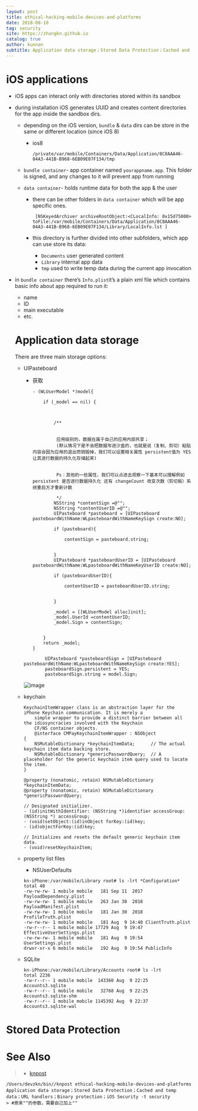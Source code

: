 ```yaml
---
layout: post
title: ethical-hacking-mobile-devices-and-platforms
date: 2018-08-10
tag: security
site: https://zhangkn.github.io
catalog: true
author: kunnan
subtitle: Application data storage；Stored Data Protection；Cached and temp data；URL handlers；Binary protection；iOS Security
---
```




# iOS applications

 

- iOS apps can interact only with directories stored within its sandbox

- during installation iOS generates UUID and creates content directories for the app inside the sandbox dirs.

  * depending on the iOS version, `bundle` & `data` dirs can be store in the same or different location (since iOS 8)

    * ios8

      ```
      /private/var/mobile/Containers/Data/Application/8C8AAA46-04A3-441B-B968-6EB09E07F134/tmp
      ```

      

   

  * `bundle container`- app container named `yourappname.app`. This folder is signed, and any changes to it will prevent app from running

  * `data container`- holds runtime data for both the app & the user

    * there can be other folders in `data container` which will be app specific ones.

      ```
       [NSKeyedArchiver archiveRootObject:<CLocalInfo: 0x15d75000> toFile:/var/mobile/Containers/Data/Application/8C8AAA46-04A3-441B-B968-6EB09E07F134/Library/LocalInfo.lst ]
      
      ```

      

    * this directory is further divided into other subfolders, which app can use store its data:

      * `Documents` user generated content
      * `Library` internal app data
      * `tmp` used to write temp data during the current app invocation

       

- in `bundle container` there’s `Info.plist`it’s a plain xml file which contains basic info about app required to run it:

  * name
  * ID
  * main executable
  * etc.

   

   

  # Application data storage

   There are three main storage options:

  * UIPasteboard 

    * 获取

      ```
      - (WLUserModel *)model{
          
          if (_model == nil) {
              
              
              
              /**
               
               
               应用级别的，数据在属于自己的应用内部共享；
               (默认情况下是不会把数据写进沙盒的，也就是说（复制、剪切）粘贴内容会因为应用的退出而销毁掉，我们可以设置相关属性 persistent值为 YES让其进行数据的持久化存储起来)
               
               
               Ps：其他的一些属性，我们可以点进去观察一下基本可以理解例如 persistent 是否进行数据持久化 还有 changeCount 改变次数（剪切板）系统重启方才重新计数
               
               */
              NSString *contentSign =@"";
              NSString *contentUserID =@"";
              UIPasteboard *pasteboard = [UIPasteboard pasteboardWithName:WLpasteboardWithNameKeySign create:NO];
              
              if (pasteboard){
                  
                  contentSign = pasteboard.string;
                  
                  
              }
              UIPasteboard *pasteboardUserID = [UIPasteboard pasteboardWithName:WLpasteboardWithNameKeyUserID create:NO];
              
              if (pasteboardUserID){
                  
                  contentUserID = pasteboardUserID.string;
                  
                  
              }
            
              _model = [[WLUserModel alloc]init];
              _model.UserId =contentUserID;
              _model.Sign = contentSign;
              
              
          }
          return _model;
      }
      
      ```

      

    ```
            UIPasteboard *pasteboardSign = [UIPasteboard pasteboardWithName:WLpasteboardWithNameKeySign create:YES];
            pasteboardSign.persistent = YES;
            pasteboardSign.string = model.Sign;
    
    ```

    ![image](https://wx3.sinaimg.cn/large/af39b376gy1fu4g5sy779j20ev05wq4a.jpg)

  * keychain

    ```
    KeychainItemWrapper class is an abstraction layer for the iPhone Keychain communication. It is merely a 
        simple wrapper to provide a distinct barrier between all the idiosyncracies involved with the Keychain
        CF/NS container objects.
        @interface CMPayKeychainItemWrapper : NSObject
    {
        NSMutableDictionary *keychainItemData;		// The actual keychain item data backing store.
        NSMutableDictionary *genericPasswordQuery;	// A placeholder for the generic keychain item query used to locate the item.
    }
    
    @property (nonatomic, retain) NSMutableDictionary *keychainItemData;
    @property (nonatomic, retain) NSMutableDictionary *genericPasswordQuery;
    
    // Designated initializer.
    - (id)initWithIdentifier: (NSString *)identifier accessGroup:(NSString *) accessGroup;
    - (void)setObject:(id)inObject forKey:(id)key;
    - (id)objectForKey:(id)key;
    
    // Initializes and resets the default generic keychain item data.
    - (void)resetKeychainItem;
    
    ```

    

  * property list files

    * NSUserDefaults

    ```
    kn-iPhone:/var/mobile/Library root# ls -lrt *Configuration*
    total 40
    -rw-rw-rw- 1 mobile mobile   181 Sep 11  2017 PayloadDependency.plist
    -rw-rw-rw- 1 mobile mobile   263 Jan 30  2018 PayloadManifest.plist
    -rw-rw-rw- 1 mobile mobile   181 Jan 30  2018 ProfileTruth.plist
    -rw-rw-rw- 1 mobile mobile   181 Aug  9 14:40 ClientTruth.plist
    -rw-r--r-- 1 mobile mobile 17729 Aug  9 19:47 EffectiveUserSettings.plist
    -rw-rw-rw- 1 mobile mobile   181 Aug  9 19:54 UserSettings.plist
    drwxr-xr-x 6 mobile mobile   192 Aug  9 19:54 PublicInfo
    
    ```

    

  

  * SQLite

    ```
    kn-iPhone:/var/mobile/Library/Accounts root# ls -lrt
    total 2236
    -rw-r--r-- 1 mobile mobile  143360 Aug  9 22:25 Accounts3.sqlite
    -rw-r--r-- 1 mobile mobile   32768 Aug  9 22:25 Accounts3.sqlite-shm
    -rw-r--r-- 1 mobile mobile 1145392 Aug  9 22:37 Accounts3.sqlite-wal
    
    ```

    

 

# Stored Data Protection

  

  

 

 

# See Also 

>* [knpost](https://github.com/zhangkn/KNBin/blob/master/knpost) 
>
```
/Users/devzkn/bin//knpost ethical-hacking-mobile-devices-and-platforms Application data storage；Stored Data Protection；Cached and temp data；URL handlers；Binary protection；iOS Security -t security
> #原来""的参数，需要自己加上""
```

